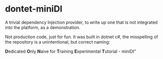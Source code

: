 # dontet-miniDI

A trivial dependency Injection provider, to write up one that is not integrated into the platform, as a demonstration. 

Not production code, just for fun. It was built in dotnet c#, the misspelling of the repository is a unintentional, but correct naming:

**D**edicated **O**nly **N**aive for **T**raining **E**xperimental **T**utorial - miniDI"
